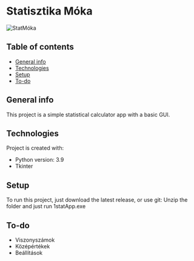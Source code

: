 # Statisztika Móka
![StatMóka](https://github.com/pelikan760/StatisztikaMoka/blob/main/Statisztika%20M%C3%B3ka.png)

## Table of contents
* [General info](#general-info)
* [Technologies](#technologies)
* [Setup](#setup)
* [To-do](#to-do)

## General info
This project is a simple statistical calculator app with a basic GUI.
	
## Technologies
Project is created with:
* Python version: 3.9
* Tkinter
	
## Setup
To run this project, just download the latest release, or use git:
Unzip the folder and just run 1statApp.exe

## To-do
* Viszonyszámok
* Középértékek
* Beállítások
